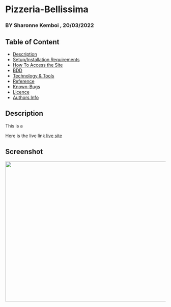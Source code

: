 # Pizzeria-Bellissima
### BY Sharonne Kemboi , 20/03/2022

## Table of Content

+ [Description](#description)
+ [Setup/Installation Requirements](#setup/installationrequirements)
+ [How To Access the Site](#howtoaccessthesite)
+ [BDD](#bdd)
+ [Technology & Tools](#technology&tools)
+ [Reference](#reference)
+ [Known-Bugs](#knownbugs)
+ [Licence](#licence)
+ [Authors Info](#authors-info)

## Description

This is a 

Here is the live link[ live site]()

## Screenshot
<img src="https://github.com/SharonneKemboi/Pizzeria-Bellissima/blob/master/images/Screenshot%20from%202022-03-20%2013-31-14.png" width="900px" height="440px">





